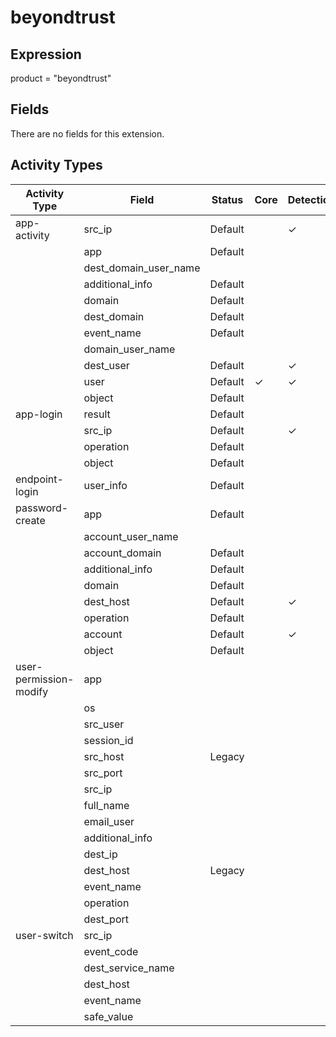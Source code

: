 beyondtrust
===========

Expression
----------

product = "beyondtrust"

Fields
------

There are no fields for this extension.

Activity Types
--------------

| Activity Type          | Field                 | Status  | Core     | Detection | Informational |
| ---------------------- | --------------------- | ------- | -------- | --------- | ------------- |
| app-activity           | src_ip                | Default |          | &#10003;  |               |
|                        | app                   | Default |          |           | &#10003;      |
|                        | dest_domain_user_name |         |          |           |               |
|                        | additional_info       | Default |          |           | &#10003;      |
|                        | domain                | Default |          |           | &#10003;      |
|                        | dest_domain           | Default |          |           | &#10003;      |
|                        | event_name            | Default |          |           | &#10003;      |
|                        | domain_user_name      |         |          |           |               |
|                        | dest_user             | Default |          | &#10003;  |               |
|                        | user                  | Default | &#10003; | &#10003;  |               |
|                        | object                | Default |          |           | &#10003;      |
| app-login              | result                | Default |          |           | &#10003;      |
|                        | src_ip                | Default |          | &#10003;  |               |
|                        | operation             | Default |          |           | &#10003;      |
|                        | object                | Default |          |           | &#10003;      |
| endpoint-login         | user_info             | Default |          |           | &#10003;      |
| password-create        | app                   | Default |          |           | &#10003;      |
|                        | account_user_name     |         |          |           |               |
|                        | account_domain        | Default |          |           | &#10003;      |
|                        | additional_info       | Default |          |           | &#10003;      |
|                        | domain                | Default |          |           | &#10003;      |
|                        | dest_host             | Default |          | &#10003;  |               |
|                        | operation             | Default |          |           | &#10003;      |
|                        | account               | Default |          | &#10003;  |               |
|                        | object                | Default |          |           | &#10003;      |
| user-permission-modify | app                   |         |          |           |               |
|                        | os                    |         |          |           |               |
|                        | src_user              |         |          |           |               |
|                        | session_id            |         |          |           |               |
|                        | src_host              | Legacy  |          |           | &#10003;      |
|                        | src_port              |         |          |           |               |
|                        | src_ip                |         |          |           |               |
|                        | full_name             |         |          |           |               |
|                        | email_user            |         |          |           |               |
|                        | additional_info       |         |          |           |               |
|                        | dest_ip               |         |          |           |               |
|                        | dest_host             | Legacy  |          |           | &#10003;      |
|                        | event_name            |         |          |           |               |
|                        | operation             |         |          |           |               |
|                        | dest_port             |         |          |           |               |
| user-switch            | src_ip                |         |          |           |               |
|                        | event_code            |         |          |           |               |
|                        | dest_service_name     |         |          |           |               |
|                        | dest_host             |         |          |           |               |
|                        | event_name            |         |          |           |               |
|                        | safe_value            |         |          |           |               |

